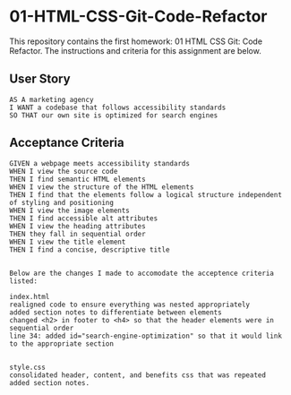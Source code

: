 # 01-HTML-CSS-Git-Code-Refactor

This repository contains the first homework: 01 HTML CSS Git: Code Refactor. The instructions and criteria for this assignment are below. 

## User Story

```
AS A marketing agency
I WANT a codebase that follows accessibility standards
SO THAT our own site is optimized for search engines
```

## Acceptance Criteria

```
GIVEN a webpage meets accessibility standards
WHEN I view the source code
THEN I find semantic HTML elements
WHEN I view the structure of the HTML elements
THEN I find that the elements follow a logical structure independent of styling and positioning
WHEN I view the image elements
THEN I find accessible alt attributes
WHEN I view the heading attributes
THEN they fall in sequential order
WHEN I view the title element
THEN I find a concise, descriptive title


Below are the changes I made to accomodate the acceptence criteria listed: 

index.html
realigned code to ensure everything was nested appropriately
added section notes to differentiate between elements
changed <h2> in footer to <h4> so that the header elements were in sequential order
line 34: added id="search-engine-optimization" so that it would link to the appropriate section


style.css
consolidated header, content, and benefits css that was repeated
added section notes. 


